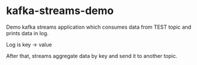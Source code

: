 # kafka-streams-demo

Demo kafka streams application which consumes data from TEST topic and prints data in log.

Log is key -> value

After that, streams aggregate data by key and send it to another topic.
